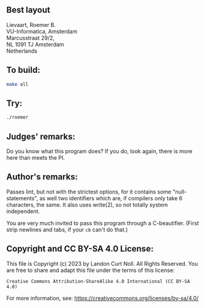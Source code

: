 ## Best layout

Lievaart, Roemer B.  
VU-Informatica, Amsterdam  
Marcusstraat 29/2,   
NL 1091 TJ Amsterdam  
Netherlands  

## To build:

```sh
make all
```

## Try:

```sh
./roemer
```

## Judges' remarks:

Do you know what this program does?  If you do, look again,
there is more here than meets the PI.

## Author's remarks:

Passes lint, but not with the strictest options, for it
contains some "null-statements", as well two identifiers
which are, if compilers only take 6 characters, the same.  It
also uses write(2), so not totally system independent.

You are very much invited to pass this program through a C-beautifier. (First
strip newlines and tabs, if your `cb` can't do that.)

## Copyright and CC BY-SA 4.0 License:

This file is Copyright (c) 2023 by Landon Curt Noll.  All Rights Reserved.
You are free to share and adapt this file under the terms of this license:

    Creative Commons Attribution-ShareAlike 4.0 International (CC BY-SA 4.0)

For more information, see: https://creativecommons.org/licenses/by-sa/4.0/
